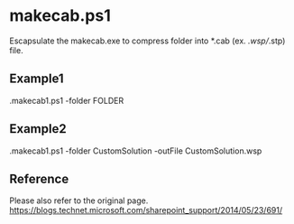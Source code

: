 ﻿# makecab.ps1

Escapsulate the makecab.exe to compress folder into *.cab (ex. *.wsp/*.stp) file. 

## Example1
.makecab1.ps1 -folder FOLDER

## Example2
.makecab1.ps1 -folder CustomSolution -outFile CustomSolution.wsp

## Reference
Please also refer to the original page.
https://blogs.technet.microsoft.com/sharepoint_support/2014/05/23/691/
